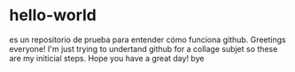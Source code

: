 # hello-world
es un repositorio de prueba para entender cómo funciona github.
Greetings everyone!
I'm just trying to undertand github for a collage subjet so these are my initicial steps.
Hope you have a great day! bye
